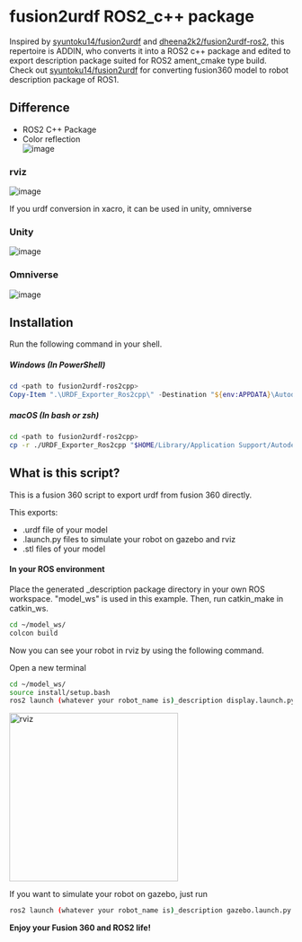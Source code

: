 # fusion2urdf ROS2_c++ package

Inspired by [syuntoku14/fusion2urdf](https://github.com/syuntoku14/fusion2urdf) and [dheena2k2/fusion2urdf-ros2](https://github.com/dheena2k2/fusion2urdf-ros2), this repertoire is ADDIN, who converts it into a ROS2 c++ package and edited to export description package suited for ROS2 ament_cmake type build. Check out [syuntoku14/fusion2urdf](https://github.com/syuntoku14/fusion2urdf) for converting fusion360 model to robot description package of ROS1.
## Difference
* ROS2 C++ Package
* Color reflection  
![image](https://user-images.githubusercontent.com/68213792/180215132-008cf195-fc48-4943-8203-af7aecdd7c0b.png)

### rviz  
![image](https://user-images.githubusercontent.com/68213792/180215308-a7656d41-46b1-470a-9b25-33fec6f86b2d.png)  
  
If you urdf conversion in xacro, it can be used in unity, omniverse  
### Unity  
![image](https://user-images.githubusercontent.com/68213792/180215772-2f648ed8-a74d-4b7f-9f4b-340f41c546c2.png)
### Omniverse  
![image](https://user-images.githubusercontent.com/68213792/180215935-dc1ff029-65ee-4e18-922e-01d2c5717a6a.png)


## Installation

Run the following command in your shell.

##### Windows (In PowerShell)

```powershell
cd <path to fusion2urdf-ros2cpp>
Copy-Item ".\URDF_Exporter_Ros2cpp\" -Destination "${env:APPDATA}\Autodesk\Autodesk Fusion 360\API\Scripts\" -Recurse
```

##### macOS (In bash or zsh)

```bash
cd <path to fusion2urdf-ros2cpp>
cp -r ./URDF_Exporter_Ros2cpp "$HOME/Library/Application Support/Autodesk/Autodesk Fusion 360/API/Scripts/"
```
## What is this script?
This is a fusion 360 script to export urdf from fusion 360 directly.

This exports:
* .urdf file of your model
* .launch.py files to simulate your robot on gazebo and rviz
* .stl files of your model

#### In your ROS environment

Place the generated _description package directory in your own ROS workspace. "model_ws" is used in this example.
Then, run catkin_make in catkin_ws.

```bash
cd ~/model_ws/
colcon build
```

Now you can see your robot in rviz by using the following command.

Open a new terminal

```bash
cd ~/model_ws/
source install/setup.bash
ros2 launch (whatever your robot_name is)_description display.launch.py
```

<img src="https://github.com/syuntoku14/fusion2urdf/blob/images/rviz_robot.png" alt="rviz" title="rviz" width="300" height="300">

If you want to simulate your robot on gazebo, just run
```bash
ros2 launch (whatever your robot_name is)_description gazebo.launch.py
```

**Enjoy your Fusion 360 and ROS2 life!**
